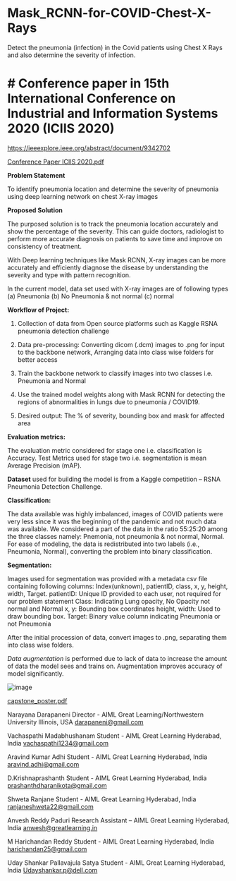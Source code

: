 # Mask_RCNN-for-COVID-Chest-X-Rays
Detect the pneumonia (infection) in the Covid patients using Chest X Rays and also determine the severity of infection.

# # Conference paper in 15th International Conference on Industrial and Information Systems 2020 (ICIIS 2020)

https://ieeexplore.ieee.org/abstract/document/9342702

[Conference Paper ICIIS 2020.pdf](https://github.com/vach-aiml/Mask_RCNN-for-COVID-Chest-X-Rays/files/6386938/Conference.Paper.ICIIS.2020.pdf)


**Problem Statement**

To identify pneumonia location and determine the severity of pneumonia using deep learning network on chest X-ray images

**Proposed Solution**

The purposed solution is to track the pneumonia location accurately and show the percentage of the severity. This can guide doctors, radiologist to perform more accurate diagnosis on patients to save time and improve on consistency of treatment.

With Deep learning techniques like Mask RCNN, X-ray images can be more accurately and efficiently diagnose the disease by understanding the severity and type with pattern recognition. 

In the current model, data set used with X-ray images are of following types
(a) Pneumonia
(b) No Pneumonia & not normal
(c) normal

**Workflow of Project:**

1. Collection of data from Open source platforms such as Kaggle RSNA pneumonia detection challenge

2. Data pre-processing: Converting dicom (.dcm) images to .png for input to the backbone network, Arranging data into class wise folders for better access

3. Train the backbone network to classify images into two classes i.e. Pneumonia and Normal

4. Use the trained model weights along with Mask RCNN for detecting the regions of abnormalities in lungs due to pneumonia / COVID19.

5. Desired output: The % of severity, bounding box and mask for affected area

**Evaluation metrics:**

The evaluation metric considered for stage one i.e. classification is Accuracy. Test Metrics used for stage two i.e. segmentation is mean Average Precision (mAP). 

**Dataset** used for building the model is from a Kaggle competition – RSNA Pneumonia Detection Challenge.

**Classification:**

The data available was highly imbalanced, images of COVID patients were very less since it was the beginning of the pandemic and not much data was available. We considered a part of the data in the ratio 55:25:20 among the three classes namely: Pnemonia, not pneumonia & not normal, Normal. For ease of modeling, the data is redistributed into two labels (i.e., Pneumonia, Normal), converting the problem into binary classification.

**Segmentation:** 

Images used for segmentation was provided with a metadata csv file containing following columns: Index(unknown), patientID, class, x, y, height, width, Target.
 patientID: Unique ID provided to each user, not required for our problem statement
 Class: Indicating Lung opacity, No Opacity not normal and Normal
 x, y: Bounding box coordinates
 height, width: Used to draw bounding box.
 Target: Binary value column indicating Pneumonia or not Pneumonia

After the initial procession of data, convert images to .png, separating them into class wise folders.

_Data augmentation_ is performed due to lack of data to increase the amount of data the model sees and trains on. Augmentation improves accuracy of model significantly.

![image](https://user-images.githubusercontent.com/53993233/116294602-c7ec3f80-a7b5-11eb-97ed-9181d96df356.png)


[capstone_poster.pdf](https://github.com/vach-aiml/Mask_RCNN-for-COVID-Chest-X-Rays/files/6386787/capstone_poster.pdf)


Narayana Darapaneni
Director - AIML
Great Learning/Northwestern University
Illinois, USA
darapaneni@gmail.com

Vachaspathi Madabhushanam
Student - AIML
Great Learning
Hyderabad, India
vachaspathi1234@gmail.com

Aravind Kumar Adhi
Student - AIML
Great Learning
Hyderabad, India
aravind.adhi@gmail.com
 
D.Krishnaprashanth
Student - AIML
Great Learning
Hyderabad, India
prashanthdharanikota@gmail.com

Shweta Ranjane
Student - AIML
Great Learning
Hyderabad, India
ranjaneshweta22@gmail.com

Anvesh Reddy Paduri
Research Assistant – AIML
Great Learning
Hyderabad, India
anwesh@greatlearning.in 
 
M Harichandan Reddy
Student - AIML
Great Learning
Hyderabad, India
harichandan25@gmail.com

Uday Shankar Pallavajula Satya
Student - AIML
Great Learning
Hyderabad, India
Udayshankar.p@dell.com
